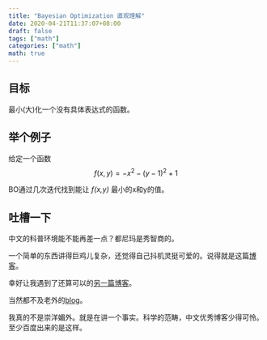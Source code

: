 ```yaml
---
title: "Bayesian Optimization 直观理解"
date: 2020-04-21T11:37:07+08:00
draft: false
tags: ["math"]
categories: ["math"]
math: true
---
```


## 目标

最小(大)化一个没有具体表达式的函数。

## 举个例子

给定一个函数
$$
f(x,y) = -x^2 - (y-1)^2 +1
$$


BO通过几次迭代找到能让 *f(x,y)* 最小的x和y的值。

## 吐槽一下

中文的科普环境能不能再差一点？都尼玛是秀智商的。

一个简单的东西讲得巨鸡儿复杂，还觉得自己抖机灵挺可爱的。说得就是这篇[博客](https://zhuanlan.zhihu.com/p/76269142)。

幸好让我遇到了还算可以的[另一篇博客](https://zhuanlan.zhihu.com/p/119442817)。

当然都不及老外的[blog](https://mlconf.com/blog/lets-talk-bayesian-optimization/)。

我真的不是崇洋媚外。就是在讲一个事实。科学的范畴，中文优秀博客少得可怜。至少百度出来的是这样。
